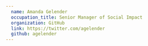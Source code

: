 ```yaml
---
  name: Amanda Gelender
  occupation_title: Senior Manager of Social Impact
  organization: GitHub
  link: https://twitter.com/agelender
  github: agelender
---
```

